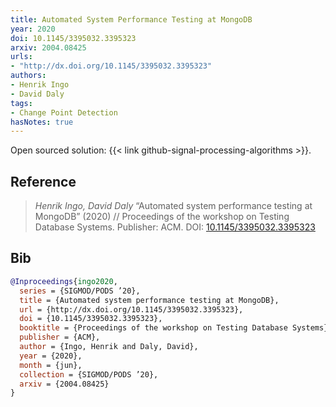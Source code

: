 ```yaml
---
title: Automated System Performance Testing at MongoDB
year: 2020
doi: 10.1145/3395032.3395323
arxiv: 2004.08425
urls:
- "http://dx.doi.org/10.1145/3395032.3395323"
authors:
- Henrik Ingo
- David Daly
tags:
- Change Point Detection
hasNotes: true
---
```


Open sourced solution: {{< link github-signal-processing-algorithms >}}.

## Reference

> <i>Henrik Ingo, David Daly</i> “Automated system performance testing at MongoDB” (2020) // Proceedings of the workshop on Testing Database Systems. Publisher: ACM. DOI:&nbsp;<a href='https://doi.org/10.1145/3395032.3395323'>10.1145/3395032.3395323</a>

## Bib

```bib
@Inproceedings{ingo2020,
  series = {SIGMOD/PODS ’20},
  title = {Automated system performance testing at MongoDB},
  url = {http://dx.doi.org/10.1145/3395032.3395323},
  doi = {10.1145/3395032.3395323},
  booktitle = {Proceedings of the workshop on Testing Database Systems},
  publisher = {ACM},
  author = {Ingo, Henrik and Daly, David},
  year = {2020},
  month = {jun},
  collection = {SIGMOD/PODS ’20},
  arxiv = {2004.08425}
}
```
